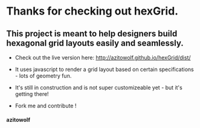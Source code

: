 # Thanks for checking out hexGrid.

## This project is meant to help designers build hexagonal grid layouts easily and seamlessly.

- Check out the live version here: http://azitowolf.github.io/hexGrid/dist/

- It uses javascript to render a grid layout based on certain specifications - lots of geometry fun.
- It's still in construction and is not super customizeable yet - but it's getting there!
- Fork me and contribute !

#### azitowolf
